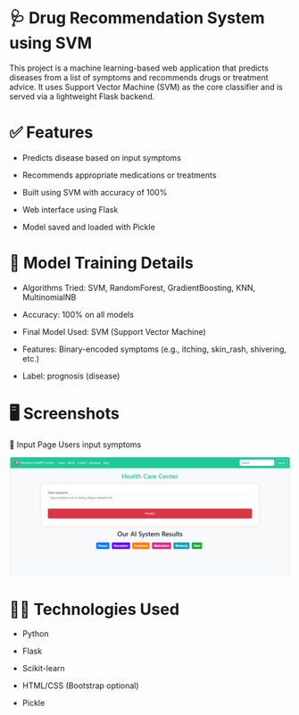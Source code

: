 # 🩺 Drug Recommendation System using SVM
This project is a machine learning-based web application that predicts diseases from a list of symptoms and recommends drugs or treatment advice. It uses Support Vector Machine (SVM) as the core classifier and is served via a lightweight Flask backend.

# ✅ Features
- Predicts disease based on input symptoms

- Recommends appropriate medications or treatments

- Built using SVM with accuracy of 100%

- Web interface using Flask

- Model saved and loaded with Pickle

# 🧠 Model Training Details
- Algorithms Tried: SVM, RandomForest, GradientBoosting, KNN, MultinomialNB

- Accuracy: 100% on all models

- Final Model Used: SVM (Support Vector Machine)

- Features: Binary-encoded symptoms (e.g., itching, skin_rash, shivering, etc.)

- Label: prognosis (disease)
# 🖥️ Screenshots
🔹 Input Page 
Users input symptoms 

![1st page](img.png)
           
# 🧑‍💻 Technologies Used
- Python

- Flask

- Scikit-learn

- HTML/CSS (Bootstrap optional)

- Pickle

